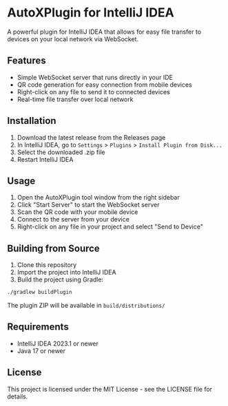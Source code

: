 # AutoXPlugin for IntelliJ IDEA

A powerful plugin for IntelliJ IDEA that allows for easy file transfer to devices on your local network via WebSocket.

## Features

- Simple WebSocket server that runs directly in your IDE
- QR code generation for easy connection from mobile devices
- Right-click on any file to send it to connected devices
- Real-time file transfer over local network

## Installation

1. Download the latest release from the Releases page
2. In IntelliJ IDEA, go to `Settings` > `Plugins` > `Install Plugin from Disk...`
3. Select the downloaded .zip file
4. Restart IntelliJ IDEA

## Usage

1. Open the AutoXPlugin tool window from the right sidebar
2. Click "Start Server" to start the WebSocket server
3. Scan the QR code with your mobile device
4. Connect to the server from your device
5. Right-click on any file in your project and select "Send to Device"

## Building from Source

1. Clone this repository
2. Import the project into IntelliJ IDEA
3. Build the project using Gradle:

```bash
./gradlew buildPlugin
```

The plugin ZIP will be available in `build/distributions/`

## Requirements

- IntelliJ IDEA 2023.1 or newer
- Java 17 or newer

## License

This project is licensed under the MIT License - see the LICENSE file for details. 